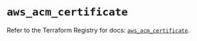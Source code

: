 # `aws_acm_certificate`

Refer to the Terraform Registry for docs: [`aws_acm_certificate`](https://registry.terraform.io/providers/hashicorp/aws/6.9.0/docs/resources/acm_certificate).

